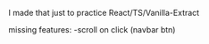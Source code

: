 I made that just to practice React/TS/Vanilla-Extract

missing features:
-scroll on click (navbar btn)